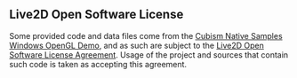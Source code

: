 ## Live2D Open Software License

Some provided code and data files come from the [Cubism Native Samples Windows OpenGL Demo](https://github.com/Live2D/CubismNativeSamples/tree/develop/Samples/OpenGL/Demo/proj.win.cmake), and as such are subject to the [Live2D Open Software License Agreement](https://www.live2d.com/eula/live2d-open-software-license-agreement_en.html). Usage of the project and sources that contain such code is taken as accepting this agreement.
